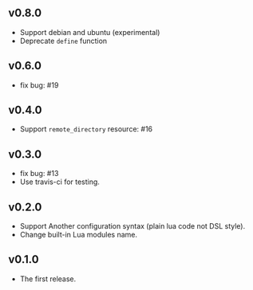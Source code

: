 ## v0.8.0

* Support debian and ubuntu (experimental)
* Deprecate `define` function

## v0.6.0

* fix bug: #19

## v0.4.0

* Support `remote_directory` resource: #16

## v0.3.0

* fix bug: #13
* Use travis-ci for testing.

## v0.2.0

* Support Another configuration syntax (plain lua code not DSL style).
* Change built-in Lua modules name.

## v0.1.0

* The first release.
